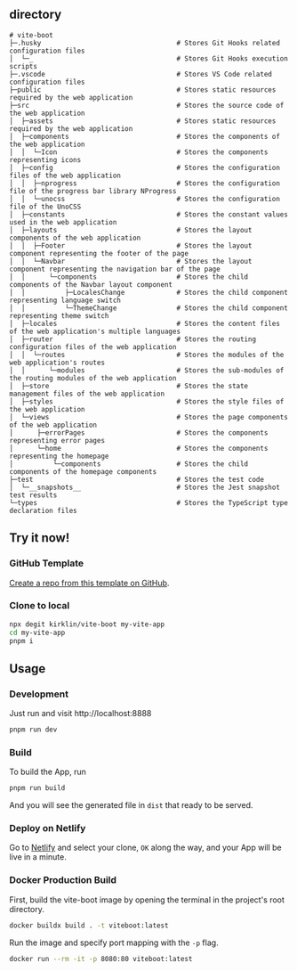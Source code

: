 

## directory

``` lang
# vite-boot
├─.husky                                  # Stores Git Hooks related configuration files
│  └─_                                    # Stores Git Hooks execution scripts
├─.vscode                                 # Stores VS Code related configuration files
├─public                                  # Stores static resources required by the web application
├─src                                     # Stores the source code of the web application
│  ├─assets                               # Stores static resources required by the web application
│  ├─components                           # Stores the components of the web application
│  │  └─Icon                              # Stores the components representing icons
│  ├─config                               # Stores the configuration files of the web application
│  │  ├─nprogress                         # Stores the configuration file of the progress bar library NProgress
│  │  └─unocss                            # Stores the configuration file of the UnoCSS
│  ├─constants                            # Stores the constant values used in the web application
│  ├─layouts                              # Stores the layout components of the web application
│  │  ├─Footer                            # Stores the layout component representing the footer of the page
│  │  └─Navbar                            # Stores the layout component representing the navigation bar of the page
│  │      └─components                    # Stores the child components of the Navbar layout component
│  │          ├─LocalesChange             # Stores the child component representing language switch
│  │          └─ThemeChange               # Stores the child component representing theme switch
│  ├─locales                              # Stores the content files of the web application's multiple languages
│  ├─router                               # Stores the routing configuration files of the web application
│  │  └─routes                            # Stores the modules of the web application's routes
│  │      └─modules                       # Stores the sub-modules of the routing modules of the web application
│  ├─store                                # Stores the state management files of the web application
│  ├─styles                               # Stores the style files of the web application
│  └─views                                # Stores the page components of the web application
│      ├─errorPages                       # Stores the components representing error pages
│      └─home                             # Stores the components representing the homepage
│          └─components                   # Stores the child components of the homepage components
├─test                                    # Stores the test code
│  └─__snapshots__                        # Stores the Jest snapshot test results
└─types                                   # Stores the TypeScript type declaration files

```

## Try it now!

### GitHub Template

[Create a repo from this template on GitHub](https://github.com/kirklin/vite-boot/generate).

### Clone to local

```bash
npx degit kirklin/vite-boot my-vite-app
cd my-vite-app
pnpm i
```

## Usage

### Development

Just run and visit http://localhost:8888

```bash
pnpm run dev
```

### Build

To build the App, run

```bash
pnpm run build
```

And you will see the generated file in `dist` that ready to be served.

### Deploy on Netlify

Go to [Netlify](https://app.netlify.com/start) and select your clone, `OK` along the way, and your App will be live in a minute.

### Docker Production Build

First, build the vite-boot image by opening the terminal in the project's root directory.

```bash
docker buildx build . -t viteboot:latest
```

Run the image and specify port mapping with the `-p` flag.

```bash
docker run --rm -it -p 8080:80 viteboot:latest
```
